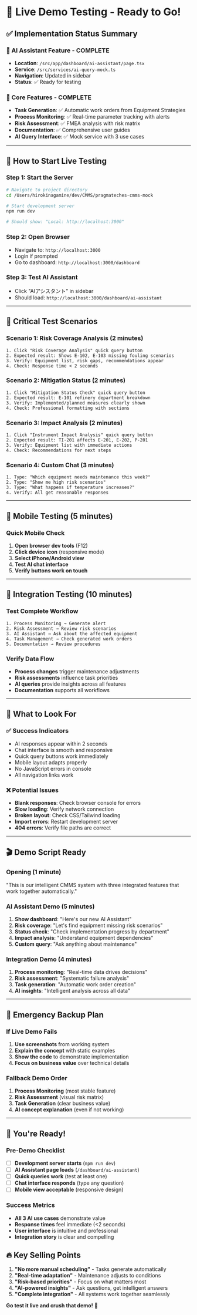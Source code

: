 # 🎯 Live Demo Testing - Ready to Go!

## ✅ Implementation Status Summary

### 🤖 AI Assistant Feature - COMPLETE
- **Location**: `/src/app/dashboard/ai-assistant/page.tsx`
- **Service**: `/src/services/ai-query-mock.ts`
- **Navigation**: Updated in sidebar
- **Status**: ✅ Ready for testing

### 🔧 Core Features - COMPLETE
- **Task Generation**: ✅ Automatic work orders from Equipment Strategies
- **Process Monitoring**: ✅ Real-time parameter tracking with alerts
- **Risk Assessment**: ✅ FMEA analysis with risk matrix
- **Documentation**: ✅ Comprehensive user guides
- **AI Query Interface**: ✅ Mock service with 3 use cases

---

## 🚀 How to Start Live Testing

### Step 1: Start the Server
```bash
# Navigate to project directory
cd /Users/hirokinagamine/dev/CMMS/pragmateches-cmms-mock

# Start development server
npm run dev

# Should show: "Local: http://localhost:3000"
```

### Step 2: Open Browser
- Navigate to: `http://localhost:3000`
- Login if prompted
- Go to dashboard: `http://localhost:3000/dashboard`

### Step 3: Test AI Assistant
- Click "AIアシスタント" in sidebar
- Should load: `http://localhost:3000/dashboard/ai-assistant`

---

## 🎯 Critical Test Scenarios

### Scenario 1: Risk Coverage Analysis (2 minutes)
```
1. Click "Risk Coverage Analysis" quick query button
2. Expected result: Shows E-102, E-103 missing fouling scenarios
3. Verify: Equipment list, risk gaps, recommendations appear
4. Check: Response time < 2 seconds
```

### Scenario 2: Mitigation Status (2 minutes)
```
1. Click "Mitigation Status Check" quick query button  
2. Expected result: E-101 refinery department breakdown
3. Verify: Implemented/planned measures clearly shown
4. Check: Professional formatting with sections
```

### Scenario 3: Impact Analysis (2 minutes)
```
1. Click "Instrument Impact Analysis" quick query button
2. Expected result: TI-201 affects E-201, E-202, P-201
3. Verify: Equipment list with immediate actions
4. Check: Recommendations for next steps
```

### Scenario 4: Custom Chat (3 minutes)
```
1. Type: "Which equipment needs maintenance this week?"
2. Type: "Show me high risk scenarios"
3. Type: "What happens if temperature increases?"
4. Verify: All get reasonable responses
```

---

## 📱 Mobile Testing (5 minutes)

### Quick Mobile Check
1. **Open browser dev tools** (F12)
2. **Click device icon** (responsive mode)
3. **Select iPhone/Android view**
4. **Test AI chat interface**
5. **Verify buttons work on touch**

---

## 🔗 Integration Testing (10 minutes)

### Test Complete Workflow
```
1. Process Monitoring → Generate alert
2. Risk Assessment → Review risk scenarios  
3. AI Assistant → Ask about the affected equipment
4. Task Management → Check generated work orders
5. Documentation → Review procedures
```

### Verify Data Flow
- **Process changes** trigger maintenance adjustments
- **Risk assessments** influence task priorities
- **AI queries** provide insights across all features
- **Documentation** supports all workflows

---

## 🐛 What to Look For

### ✅ Success Indicators
- AI responses appear within 2 seconds
- Chat interface is smooth and responsive
- Quick query buttons work immediately
- Mobile layout adapts properly
- No JavaScript errors in console
- All navigation links work

### ❌ Potential Issues
- **Blank responses**: Check browser console for errors
- **Slow loading**: Verify network connection
- **Broken layout**: Check CSS/Tailwind loading
- **Import errors**: Restart development server
- **404 errors**: Verify file paths are correct

---

## 🎬 Demo Script Ready

### Opening (1 minute)
"This is our intelligent CMMS system with three integrated features that work together automatically."

### AI Assistant Demo (5 minutes)
1. **Show dashboard**: "Here's our new AI Assistant"
2. **Risk coverage**: "Let's find equipment missing risk scenarios"
3. **Status check**: "Check implementation progress by department"  
4. **Impact analysis**: "Understand equipment dependencies"
5. **Custom query**: "Ask anything about maintenance"

### Integration Demo (4 minutes)
1. **Process monitoring**: "Real-time data drives decisions"
2. **Risk assessment**: "Systematic failure analysis"
3. **Task generation**: "Automatic work order creation"
4. **AI insights**: "Intelligent analysis across all data"

---

## 🚨 Emergency Backup Plan

### If Live Demo Fails
1. **Use screenshots** from working system
2. **Explain the concept** with static examples
3. **Show the code** to demonstrate implementation
4. **Focus on business value** over technical details

### Fallback Demo Order
1. **Process Monitoring** (most stable feature)
2. **Risk Assessment** (visual risk matrix)
3. **Task Generation** (clear business value)
4. **AI concept explanation** (even if not working)

---

## 🎉 You're Ready!

### Pre-Demo Checklist
- [ ] **Development server starts** (`npm run dev`)
- [ ] **AI Assistant page loads** (`/dashboard/ai-assistant`)
- [ ] **Quick queries work** (test at least one)
- [ ] **Chat interface responds** (type any question)
- [ ] **Mobile view acceptable** (responsive design)

### Success Metrics
- **All 3 AI use cases** demonstrate value
- **Response times** feel immediate (<2 seconds)
- **User interface** is intuitive and professional
- **Integration story** is clear and compelling

## 🔥 Key Selling Points

1. **"No more manual scheduling"** - Tasks generate automatically
2. **"Real-time adaptation"** - Maintenance adjusts to conditions  
3. **"Risk-based priorities"** - Focus on what matters most
4. **"AI-powered insights"** - Ask questions, get intelligent answers
5. **"Complete integration"** - All systems work together seamlessly

**Go test it live and crush that demo!** 🚀